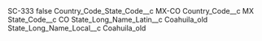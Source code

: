 <?xml version="1.0" encoding="UTF-8"?>
<CustomMetadata xmlns="http://soap.sforce.com/2006/04/metadata" xmlns:xsi="http://www.w3.org/2001/XMLSchema-instance" xmlns:xsd="http://www.w3.org/2001/XMLSchema">
    <label>SC-333</label>
    <protected>false</protected>
    <values>
        <field>Country_Code_State_Code__c</field>
        <value xsi:type="xsd:string">MX-CO</value>
    </values>
    <values>
        <field>Country_Code__c</field>
        <value xsi:type="xsd:string">MX</value>
    </values>
    <values>
        <field>State_Code__c</field>
        <value xsi:type="xsd:string">CO</value>
    </values>
    <values>
        <field>State_Long_Name_Latin__c</field>
        <value xsi:type="xsd:string">Coahuila_old</value>
    </values>
    <values>
        <field>State_Long_Name_Local__c</field>
        <value xsi:type="xsd:string">Coahuila_old</value>
    </values>
</CustomMetadata>
